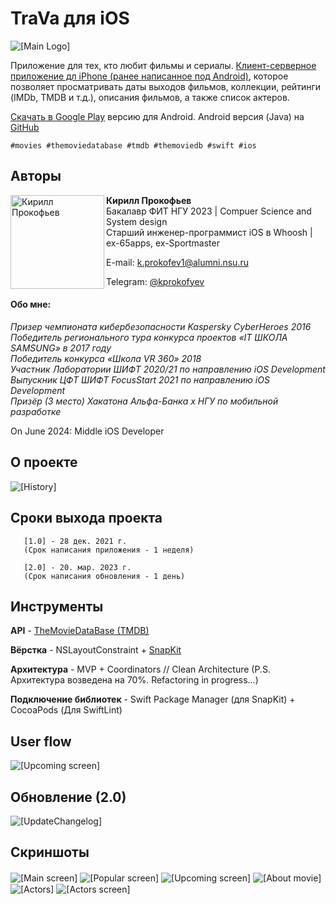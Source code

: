 # TraVa для iOS
<img src="https://raw.githubusercontent.com/prokyhouse/TraVa-iOS/master/Images/TraVaImage1.jpeg" alt="[Main Logo]" align="center"/>


Приложение для тех, кто любит фильмы и сериалы. 
[Клиент-серверное приложение дл iPhone (ранее написанное под Android)](https://play.google.com/store/apps/details?id=ru.myitschool.travamd&hl), которое позволяет просматривать даты выходов фильмов, коллекции, рейтинги (IMDb, TMDB и т.д.), описания фильмов, а также список актеров.

[Скачать в Google Play](https://play.google.com/store/apps/details?id=ru.myitschool.travamd&hl) версию для Android.
Android версия (Java) на [GitHub](https://github.com/prokyhouse/TraVa)


` #movies #themoviedatabase #tmdb #themoviedb #swift #ios `


## Авторы

<img src="https://habrastorage.org/webt/xn/wq/r_/xnwqr_c12neoliwun446oljbewq.png" alt="Кирилл Прокофьев" align="left" width="150"/>

**Кирилл Прокофьев**  
Бакалавр ФИТ НГУ 2023 | Compuer Science and System design  
Старший инженер-программист iOS в Whoosh | ex-65apps, ex-Sportmaster 

E-mail:  k.prokofev1@alumni.nsu.ru

Telegram: [@kprokofyev](https://t.me/kprokofyev)

#### Обо мне:

*Призер чемпионата кибербезопасности Kaspersky CyberHeroes 2016*  
*Победитель регионального тура конкурса проектов «IT ШКОЛА SAMSUNG» в 2017 году*   
*Победитель конкурса «Школа VR 360» 2018*   
*Участник Лаборатории ШИФТ 2020/21 по направлению iOS Development*  
*Выпускник ЦФТ ШИФТ FocusStart 2021 по направлению iOS Development*  
*Призёр (3 место) Хакатона Альфа-Банка x НГУ по мобильной разработке*  

On June 2024: Middle iOS Developer


## О проекте
<img src="https://raw.githubusercontent.com/prokyhouse/TraVa-iOS/master/Images/TraVaImage3.jpeg" alt="[History]" align="center"/>
   
## Сроки выхода проекта
```
   [1.0] - 28 дек. 2021 г.
   (Срок написания приложения - 1 неделя)
```
```
   [2.0] - 20. мар. 2023 г.
   (Срок написания обновления - 1 день)
```
   
## Инструменты
**API** - [TheMovieDataBase (TMDB)](https://www.themoviedb.org)

**Вёрстка** - NSLayoutConstraint + [SnapKit](https://github.com/SnapKit/SnapKit)

**Архитектура** - MVP + Coordinators // Clean Architecture (P.S. Архитектура возведена на 70%. Refactoring in progress...)

**Подключение библиотек** - Swift Package Manager (для SnapKit) + CocoaPods (Для SwiftLint)
   
## User flow
<img src="https://raw.githubusercontent.com/prokyhouse/TraVa-iOS/master/Images/TraVaImage9.jpeg?raw=true" alt="[Upcoming screen]" align="center"/>

## Обновление (2.0)
<img src="https://raw.githubusercontent.com/prokyhouse/TraVa-iOS/master/Images/TraVaImageVersion2.jpeg" alt="[UpdateChangelog]" align="center"/>

## Скриншоты
<img src="https://raw.githubusercontent.com/prokyhouse/TraVa-iOS/develop/Images/TraVaImage4.jpeg" alt="[Main screen]" align="center"/>
<img src="https://raw.githubusercontent.com/prokyhouse/TraVa-iOS/master/Images/TraVaImage5.jpeg?raw=true" alt="[Popular screen]" align="center"/>
<img src="https://raw.githubusercontent.com/prokyhouse/TraVa-iOS/master/Images/TraVaImage6.jpeg?raw=true" alt="[Upcoming screen]" align="center"/>
<img src="https://raw.githubusercontent.com/prokyhouse/TraVa-iOS/master/Images/TraVaImage7.jpeg?raw=true" alt="[About movie]" align="center"/>
<img src="https://raw.githubusercontent.com/prokyhouse/TraVa-iOS/master/Images/TraVaImage8.jpeg?raw=true" alt="[Actors]" align="center"/>
<img src="https://raw.githubusercontent.com/prokyhouse/TraVa-iOS/master/Images/TraVaImage8_1.jpeg?raw=true" alt="[Actors screen]" align="center"/>

